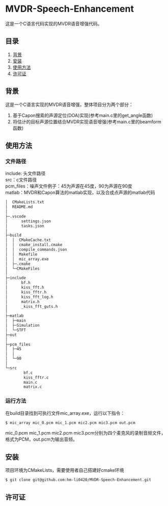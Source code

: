 # MVDR-Speech-Enhancement
这是一个C语言代码实现的MVDR语音增强代码。
## 目录

1. [背景](#背景)
2. [安装](#安装)
3. [使用方法](#使用方法)
4. [许可证](#许可证)

## 背景

这是一个C语言实现的MVDR语音增强，整体项目分为两个部分：
1. 基于Capon搜索的声源定位(DOA)实现(参考main.c里的get_angle函数)
2. 将估计的目标声源位置结合MVDR实现语音增强(参考main.c里的beamform函数)

## 使用方法
### 文件路径
include: 头文件路径  
src：c文件路径  
pcm_files：噪声文件例子：45为声源在45度，90为声源在90度  
matlab：MVDR和Capon算法的matlab实现，以及合成点声源的matlab代码 
```bash
│  CMakeLists.txt
│  README.md
│
├─.vscode
│      settings.json
│      tasks.json
│
├─build
│  │  CMakeCache.txt
│  │  cmake_install.cmake
│  │  compile_commands.json
│  │  Makefile
│  │  mic_array.exe
│  ├─.cmake
│  └─CMakeFiles
│
├─include
│      bf.h
│      kiss_fft.h
│      kiss_fftr.h
│      kiss_fft_log.h
│      matrix.h
│      _kiss_fft_guts.h
│
├─matlab
│  ├─main
│  ├─Simulation
│  └─STFT
├─out
│
├─pcm_files
│  ├─45
│  │
│  └─90
│
└─src
        bf.c
        kiss_fftr.c
        main.c
        matrix.c
```
### 运行方法
在build目录找到可执行文件mic_array.exe，运行以下指令：
```bash
$ mic_array mic_0.pcm mic_1.pcm mic2.pcm mic3.pcm out.pcm
```  
mic_0.pcm mic_1.pcm mic2.pcm mic3.pcm分别为四个麦克风的录制音频文件，格式为PCM，out.pcm为输出音频。

## 安装
项目环境为CMakeLists，需要使用者自己搭建好cmake环境
```bash
$ git clone git@github.com:hm-li0420/MVDR-Speech-Enhancement.git
```

## 许可证

